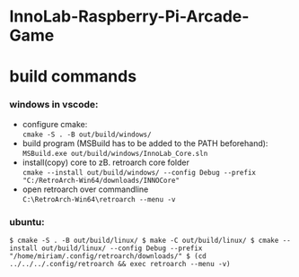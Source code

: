 # InnoLab-Raspberry-Pi-Arcade-Game

# build commands
### windows in vscode:
- configure cmake:  
``cmake -S . -B out/build/windows/``
- build program (MSBuild has to be added to the PATH beforehand):  
    ``MSBuild.exe out/build/windows/InnoLab_Core.sln``
- install(copy) core to zB. retroarch core folder  
``cmake --install out/build/windows/ --config Debug --prefix "C:/RetroArch-Win64/downloads/INNOCore"``
- open retroarch over commandline  
``C:\RetroArch-Win64\retroarch --menu -v``

### ubuntu:
``
$ cmake -S . -B out/build/linux/
$ make -C out/build/linux/
$ cmake --install out/build/linux/ --config Debug --prefix "/home/miriam/.config/retroarch/downloads/"
$ (cd ../../../.config/retroarch && exec retroarch --menu -v)
``


